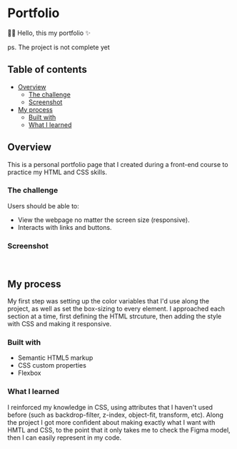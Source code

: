 # Portfolio

👋🏽 Hello, this my portfolio ✨

ps. The project is not complete yet

## Table of contents

- [Overview](#overview)
  - [The challenge](#the-challenge)
  - [Screenshot](#screenshot)
- [My process](#my-process)
  - [Built with](#built-with)
  - [What I learned](#what-i-learned)
  



## Overview

This is a personal portfolio page that I created during a front-end course to practice my HTML and CSS skills.

### The challenge

Users should be able to:

- View the webpage no matter the screen size (responsive).
- Interacts with links and buttons.

### Screenshot

![]()
![]()




## My process
 My first step was setting up the color variables that I'd use along the project, as well as set the box-sizing to every element.
 I approached each section at a time, first defining the HTML strcuture, then adding the style with CSS and making it responsive.

### Built with

- Semantic HTML5 markup
- CSS custom properties
- Flexbox


### What I learned

I reinforced my knowledge in CSS, using attributes that I haven't used before (such as backdrop-filter, z-index, object-fit, transform, etc).
Along the project I got more confident about making exactly what I want with HMTL and CSS, to the point that it only takes me to check the Figma model, then I can easily represent in my code.
```

